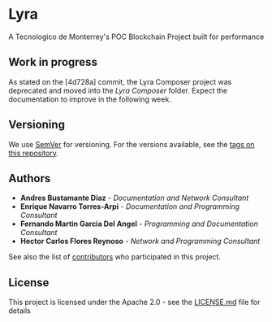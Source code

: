 # Lyra
A Tecnologico de Monterrey's POC Blockchain Project built for performance

## Work in progress
As stated on the [4d728a] commit, the Lyra Composer project was deprecated and moved into the _Lyra Composer_ folder. Expect the documentation to improve in the following week.

## Versioning

We use [SemVer](http://semver.org/) for versioning. For the versions available, see the [tags on this repository](https://github.com/A01334390/Lyra/tags). 

## Authors

* **Andres Bustamante Diaz** - *Documentation and Network Consultant*
* **Enrique Navarro Torres-Arpi** - *Documentation and Programming Consultant*
* **Fernando Martin Garcia Del Angel** - *Programming and Documentation Consultant*
* **Hector Carlos Flores Reynoso** - *Network and Programming Consultant*

See also the list of [contributors](https://github.com/A01334390/Lyra/contributors) who participated in this project.

## License

This project is licensed under the Apache 2.0 - see the [LICENSE.md](LICENSE.md) file for details

